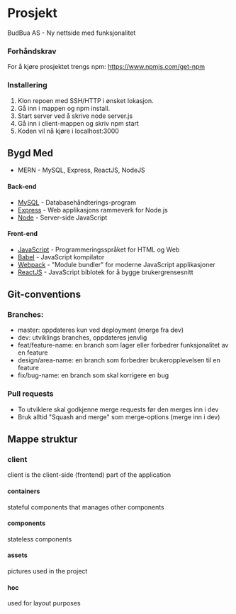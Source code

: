 # Prosjekt

BudBua AS - Ny nettside med funksjonalitet

### Forhåndskrav

For å kjøre prosjektet trengs npm: https://www.npmjs.com/get-npm

### Installering

1. Klon repoen med SSH/HTTP i ønsket lokasjon.
2. Gå inn i mappen og npm install.
3. Start server ved å skrive node server.js
4. Gå inn i client-mappen og skriv npm start
5. Koden vil nå kjøre i localhost:3000

## Bygd Med

* MERN - MySQL, Express, ReactJS, NodeJS

 #### Back-end
* [MySQL](https://www.mysql.com/) - Databasehåndterings-program
* [Express](https://expressjs.com/) - Web applikasjons rammeverk for Node.js
* [Node](https://nodejs.org/en/) - Server-side JavaScript

 #### Front-end
* [JavaScript](https://www.javascript.com/) - Programmeringsspråket for HTML og Web
* [Babel](https://babeljs.io/) - JavaScript kompilator
* [Webpack](https://webpack.js.org/) - "Module bundler" for moderne JavaScript applikasjoner
* [ReactJS](https://reactjs.org/) - JavaScript biblotek for å bygge brukergrensesnitt

## Git-conventions
### Branches:
* master: oppdateres kun ved deployment (merge fra dev)
* dev: utviklings branches, oppdateres jenvlig
* feat/feature-name: en branch som lager eller forbedrer funksjonalitet av en feature
* design/area-name: en branch som forbedrer brukeropplevelsen til en feature
* fix/bug-name: en branch som skal korrigere en bug

### Pull requests
* To utviklere skal godkjenne merge requests før den merges inn i dev
* Bruk alltid "Squash and merge" som merge-options (merge inn i dev)

## Mappe struktur

### client 
client is the client-side (frontend) part of the application

#### containers
stateful components that manages other components 

#### components
stateless components 

#### assets
pictures used in the project

#### hoc
used for layout purposes
